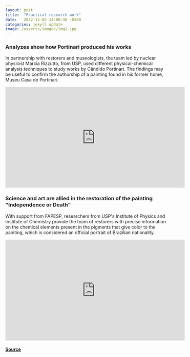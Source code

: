 ```yaml
---
layout: post
title:  "Practical research work"
date:   2022-12-02 14:00:40 -0300
categories: jekyll update
image: /asserts/images/img2.jpg
---
```


### Analyzes show how Portinari produced his works
In partnership with restorers and museologists, the team led by nuclear physicist Márcia 
Rizzutto, from USP, used different physical-chemical analysis techniques to study works by Cândido Portinari. The findings may be useful to confirm the authorship of a painting found in his former home, Museu Casa de Portinari.

<iframe width="560" height="315" src="https://www.youtube.com/embed/QFohZeIR21A" title="YouTube video player" frameborder="0" allow="accelerometer; autoplay; clipboard-write; encrypted-media; gyroscope; picture-in-picture" allowfullscreen></iframe>
 
<br />

### Science and art are allied in the restoration of the painting "Independence or Death"

With support from FAPESP, researchers from USP's Institute of Physics and Institute of Chemistry provide the team of restorers with precise information on the chemical elements present in the pigments that give color to the painting, which is considered an official portrait of Brazilian nationality.

<iframe width="560" height="315" src="https://www.youtube.com/embed/TBCCkRHBYno" title="YouTube video player" frameborder="0" allow="accelerometer; autoplay; clipboard-write; encrypted-media; gyroscope; picture-in-picture" allowfullscreen></iframe>

<br />

#### <a href="https://bv.fapesp.br/pt/pesquisador/7641/marcia-de-almeida-rizzutto"> Source</a>
